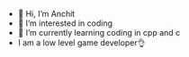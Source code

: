 - 👋 Hi, I’m Anchit
- 👀 I’m interested in coding
- 🌱 I’m currently learning coding in cpp and c
- I am a low level game developer👌
<!---
Anchit-tiwari/Anchit-tiwari is a ✨ special ✨ repository because its `README.md` (this file) appears on your GitHub profile.
You can click the Preview link to take a look at your changes.
--->
